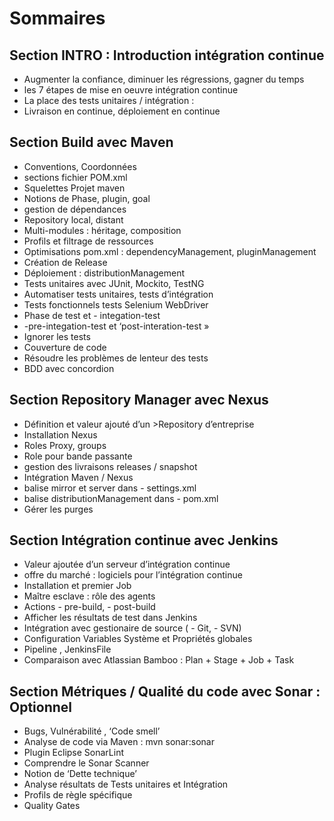  # Sommaires
 ## Section **INTRO** : Introduction intégration continue

 * Augmenter la confiance, diminuer les régressions, gagner du temps
 * les 7 étapes de mise en oeuvre intégration continue
 * La place des tests unitaires / intégration :
 * Livraison en continue, déploiement en continue
 
 ## Section **Build** avec Maven 
 * Conventions, Coordonnées
 * sections fichier POM.xml
 * Squelettes Projet maven
 * Notions de Phase, plugin, goal
 * gestion de dépendances
 * Repository local, distant
 * Multi-modules : héritage, composition
 * Profils et filtrage de ressources
 * Optimisations pom.xml : dependencyManagement, pluginManagement
 * Création de Release
 * Déploiement : distributionManagement
 * Tests unitaires avec JUnit, Mockito, TestNG
 * Automatiser tests unitaires, tests d’intégration
 * Tests fonctionnels tests Selenium WebDriver
 * Phase de test et - integation-test
 * -pre-integation-test et ‘post-interation-test »
 * Ignorer les tests
 * Couverture de code
 * Résoudre les problèmes de lenteur des tests
 * BDD avec concordion
 
 ## Section **Repository Manager** avec Nexus
 * Définition et valeur ajouté d’un >Repository d’entreprise
 * Installation Nexus
 * Roles Proxy, groups
 * Role pour bande passante
 * gestion des livraisons releases / snapshot
 * Intégration Maven / Nexus
 * balise mirror et server dans - settings.xml
 * balise distributionManagement dans - pom.xml
 * Gérer les purges
 
 ## Section **Intégration continue** avec Jenkins
 * Valeur ajoutée d’un serveur d’intégration continue
 * offre du marché : logiciels pour l’intégration continue
 * Installation et premier Job
 * Maître esclave : rôle des agents
 * Actions - pre-build,  - post-build
 * Afficher les résultats de test dans Jenkins
 * Intégration avec gestionaire de source ( - Git, - SVN)
 * Configuration Variables Système et Propriétés globales
 * Pipeline , JenkinsFile
 * Comparaison avec Atlassian Bamboo : Plan + Stage + Job + Task
 
 ## Section **Métriques / Qualité du code** avec Sonar : Optionnel
 * Bugs, Vulnérabilité , ‘Code smell’
 * Analyse de code via Maven : mvn sonar:sonar
 * Plugin Eclipse SonarLint
 * Comprendre le Sonar Scanner
 * Notion de ‘Dette technique’
 * Analyse résultats de Tests unitaires et Intégration
 * Profils de règle spécifique
 * Quality Gates
 
